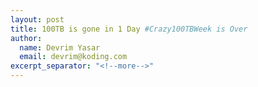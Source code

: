 ```yaml
---
layout: post
title: 100TB is gone in 1 Day #Crazy100TBWeek is Over
author:
  name: Devrim Yasar
  email: devrim@koding.com
excerpt_separator: "<!--more-->"
---
```


